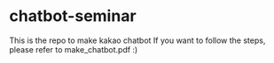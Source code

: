 # chatbot-seminar
This is the repo to make kakao chatbot
If you want to follow the steps, please refer to make_chatbot.pdf :)
